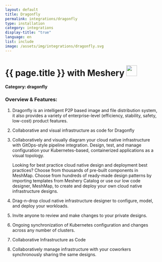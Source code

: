 ```yaml
---
layout: default
title: Dragonfly
permalink: integrations/dragonfly
type: installation
category: integrations
display-title: "true"
language: en
list: include
image: /assets/img/integrations/dragonfly.svg
---
```


<h1>{{ page.title }} with Meshery <img src="{{ page.image }}" style="width: 35px; height: 35px;" /></h1>


#### Category: dragonfly

### Overview & Features:
1. Dragonfly is an intelligent P2P based image and file distribution system, it also provides a variety of enterprise-level (efficiency, stability, safety, low-cost) product features.

2. Collaborative and visual infrastructure as code for Dragonfly

4. 
    Collaboratively and visually diagram your cloud native infrastructure with GitOps-style pipeline integration. Design, test, and manage configuration your Kubernetes-based, containerized applications as a visual topology.



    Looking for best practice cloud native design and deployment best practices? Choose from thousands of pre-built components in MeshMap. Choose from hundreds of ready-made design patterns by importing templates from Meshery Catalog or use our low code designer, MeshMap, to create and deploy your own cloud native infrastructure designs.



5. Drag-n-drop cloud native infrastructure designer to configure, model, and deploy your workloads.

6. Invite anyone to review and make changes to your private designs.

7. Ongoing synchronization of Kubernetes configuration and changes across any number of clusters.

8. Collaborative Infrastructure as Code

9. Collaboratively manage infrastructure with your coworkers synchronously sharing the same designs.

